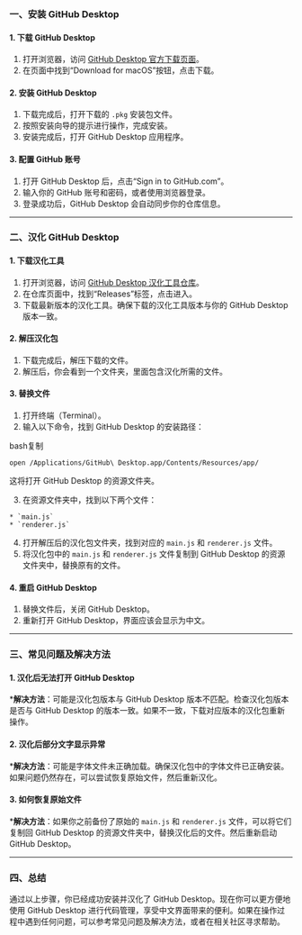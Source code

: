 ### 一、安装 GitHub Desktop

#### 1\. 下载 GitHub Desktop

  1. 打开浏览器，访问 [GitHub Desktop 官方下载页面](https://desktop.github.com/)。
  2. 在页面中找到“Download for macOS”按钮，点击下载。

#### 2\. 安装 GitHub Desktop

  1. 下载完成后，打开下载的 `.pkg` 安装包文件。
  2. 按照安装向导的提示进行操作，完成安装。
  3. 安装完成后，打开 GitHub Desktop 应用程序。

#### 3\. 配置 GitHub 账号

  1. 打开 GitHub Desktop 后，点击“Sign in to GitHub.com”。
  2. 输入你的 GitHub 账号和密码，或者使用浏览器登录。
  3. 登录成功后，GitHub Desktop 会自动同步你的仓库信息。

* * *

### 二、汉化 GitHub Desktop

#### 1\. 下载汉化工具

  1. 打开浏览器，访问 [GitHub Desktop 汉化工具仓库](https://github.com/robotze/GithubDesktopZhTool)。
  2. 在仓库页面中，找到“Releases”标签，点击进入。
  3. 下载最新版本的汉化工具。确保下载的汉化工具版本与你的 GitHub Desktop 版本一致。

#### 2\. 解压汉化包

  1. 下载完成后，解压下载的文件。
  2. 解压后，你会看到一个文件夹，里面包含汉化所需的文件。

#### 3\. 替换文件

  1. 打开终端（Terminal）。
  2. 输入以下命令，找到 GitHub Desktop 的安装路径：

bash复制
    
    
    open /Applications/GitHub\ Desktop.app/Contents/Resources/app/

这将打开 GitHub Desktop 的资源文件夹。

  3. 在资源文件夹中，找到以下两个文件：

    * `main.js`
    * `renderer.js`

  4. 打开解压后的汉化包文件夹，找到对应的 `main.js` 和 `renderer.js` 文件。
  5. 将汉化包中的 `main.js` 和 `renderer.js` 文件复制到 GitHub Desktop 的资源文件夹中，替换原有的文件。

#### 4\. 重启 GitHub Desktop

  1. 替换文件后，关闭 GitHub Desktop。
  2. 重新打开 GitHub Desktop，界面应该会显示为中文。

* * *

### 三、常见问题及解决方法

#### 1\. 汉化后无法打开 GitHub Desktop

  ***解决方法**：可能是汉化包版本与 GitHub Desktop 版本不匹配。检查汉化包版本是否与 GitHub Desktop 的版本一致。如果不一致，下载对应版本的汉化包重新操作。

#### 2\. 汉化后部分文字显示异常

  ***解决方法**：可能是字体文件未正确加载。确保汉化包中的字体文件已正确安装。如果问题仍然存在，可以尝试恢复原始文件，然后重新汉化。

#### 3\. 如何恢复原始文件

  ***解决方法**：如果你之前备份了原始的 `main.js` 和 `renderer.js` 文件，可以将它们复制回 GitHub Desktop 的资源文件夹中，替换汉化后的文件。然后重新启动 GitHub Desktop。

* * *

### 四、总结

通过以上步骤，你已经成功安装并汉化了 GitHub Desktop。现在你可以更方便地使用 GitHub Desktop 进行代码管理，享受中文界面带来的便利。如果在操作过程中遇到任何问题，可以参考常见问题及解决方法，或者在相关社区寻求帮助。